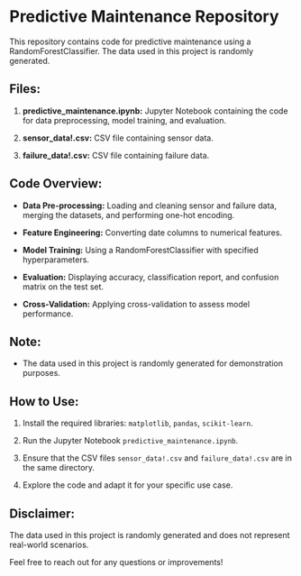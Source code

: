 # Predictive Maintenance Repository

This repository contains code for predictive maintenance using a RandomForestClassifier. The data used in this project is randomly generated.

## Files:

1. **predictive_maintenance.ipynb:** Jupyter Notebook containing the code for data preprocessing, model training, and evaluation.

2. **sensor_data!.csv:** CSV file containing sensor data.

3. **failure_data!.csv:** CSV file containing failure data.

## Code Overview:

- **Data Pre-processing:** Loading and cleaning sensor and failure data, merging the datasets, and performing one-hot encoding.

- **Feature Engineering:** Converting date columns to numerical features.

- **Model Training:** Using a RandomForestClassifier with specified hyperparameters.

- **Evaluation:** Displaying accuracy, classification report, and confusion matrix on the test set.

- **Cross-Validation:** Applying cross-validation to assess model performance.

## Note:

- The data used in this project is randomly generated for demonstration purposes.

## How to Use:

1. Install the required libraries: `matplotlib`, `pandas`, `scikit-learn`.

2. Run the Jupyter Notebook `predictive_maintenance.ipynb`.

3. Ensure that the CSV files `sensor_data!.csv` and `failure_data!.csv` are in the same directory.

4. Explore the code and adapt it for your specific use case.

## Disclaimer:

The data used in this project is randomly generated and does not represent real-world scenarios.

Feel free to reach out for any questions or improvements!

